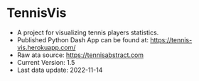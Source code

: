 # TennisVis
 * A project for visualizing tennis players statistics.
 * Published Python Dash App can be found at: https://tennis-vis.herokuapp.com/
 * Raw ata source: https://tennisabstract.com
 * Current Version: 1.5
 * Last data update: 2022-11-14